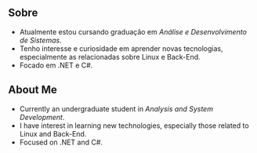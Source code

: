 ## Sobre

- Atualmente estou cursando graduação em _Análise e Desenvolvimento de Sistemas_. 
- Tenho interesse e curiosidade em aprender novas tecnologias, especialmente as relacionadas sobre Linux e Back-End. 
- Focado em .NET e C#.  

## About Me

- Currently an undergraduate student in _Analysis and System Development_.
- I have interest in learning new technologies, especially those related to Linux and Back-End.  
- Focused on .NET and C#.
